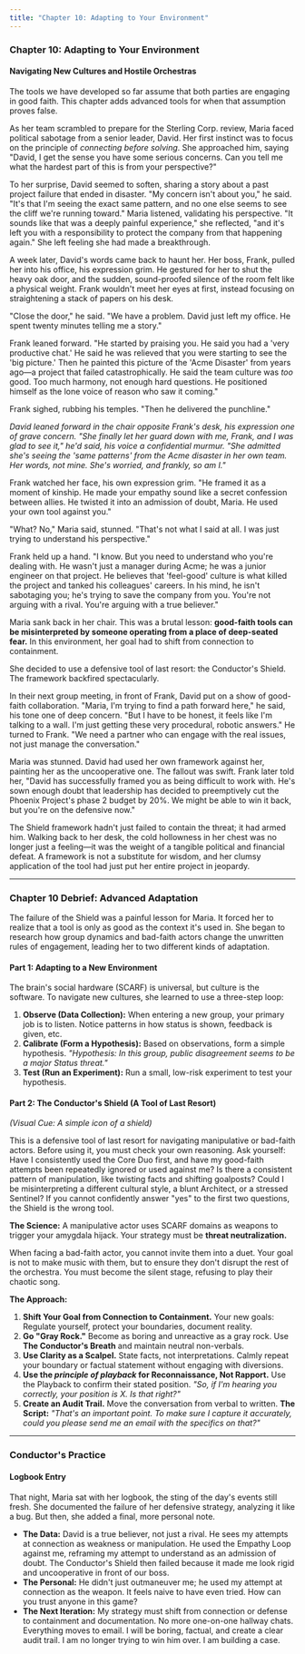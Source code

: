 ```yaml
---
title: "Chapter 10: Adapting to Your Environment"
---
```

### **Chapter 10: Adapting to Your Environment**
#### Navigating New Cultures and Hostile Orchestras

The tools we have developed so far assume that both parties are engaging in good faith. This chapter adds advanced tools for when that assumption proves false.

As her team scrambled to prepare for the Sterling Corp. review, Maria faced political sabotage from a senior leader, David. Her first instinct was to focus on the principle of *connecting before solving*. She approached him, saying "David, I get the sense you have some serious concerns. Can you tell me what the hardest part of this is from your perspective?"

To her surprise, David seemed to soften, sharing a story about a past project failure that ended in disaster. "My concern isn't about you," he said. "It's that I'm seeing the exact same pattern, and no one else seems to see the cliff we're running toward." Maria listened, validating his perspective. "It sounds like that was a deeply painful experience," she reflected, "and it's left you with a responsibility to protect the company from that happening again." She left feeling she had made a breakthrough.

A week later, David's words came back to haunt her. Her boss, Frank, pulled her into his office, his expression grim. He gestured for her to shut the heavy oak door, and the sudden, sound-proofed silence of the room felt like a physical weight. Frank wouldn't meet her eyes at first, instead focusing on straightening a stack of papers on his desk.

"Close the door," he said. "We have a problem. David just left my office. He spent twenty minutes telling me a story."

Frank leaned forward. "He started by praising you. He said you had a 'very productive chat.' He said he was relieved that you were starting to see the 'big picture.' Then he painted this picture of the 'Acme Disaster' from years ago—a project that failed catastrophically. He said the team culture was *too* good. Too much harmony, not enough hard questions. He positioned himself as the lone voice of reason who saw it coming."

Frank sighed, rubbing his temples. "Then he delivered the punchline."

*David leaned forward in the chair opposite Frank's desk, his expression one of grave concern. "She finally let her guard down with me, Frank, and I was glad to see it," he'd said, his voice a confidential murmur. "She admitted she's seeing the 'same patterns' from the Acme disaster in her own team. Her words, not mine. She's worried, and frankly, so am I."*

Frank watched her face, his own expression grim. "He framed it as a moment of kinship. He made your empathy sound like a secret confession between allies. He twisted it into an admission of doubt, Maria. He used your own tool against you."

"What? No," Maria said, stunned. "That's not what I said at all. I was just trying to understand his perspective."

Frank held up a hand. "I know. But you need to understand who you're dealing with. He wasn't just a manager during Acme; he was a junior engineer on that project. He believes that 'feel-good' culture is what killed the project and tanked his colleagues' careers. In his mind, he isn't sabotaging you; he's trying to save the company from you. You're not arguing with a rival. You're arguing with a true believer."

Maria sank back in her chair. This was a brutal lesson: **good-faith tools can be misinterpreted by someone operating from a place of deep-seated fear.** In this environment, her goal had to shift from connection to containment.

She decided to use a defensive tool of last resort: the Conductor's Shield. The framework backfired spectacularly.

In their next group meeting, in front of Frank, David put on a show of good-faith collaboration. "Maria, I'm trying to find a path forward here," he said, his tone one of deep concern. "But I have to be honest, it feels like I'm talking to a wall. I'm just getting these very procedural, robotic answers." He turned to Frank. "We need a partner who can engage with the real issues, not just manage the conversation."

Maria was stunned. David had used her own framework against her, painting her as the uncooperative one. The fallout was swift. Frank later told her, "David has successfully framed you as being difficult to work with. He's sown enough doubt that leadership has decided to preemptively cut the Phoenix Project's phase 2 budget by 20%. We might be able to win it back, but you're on the defensive now."

The Shield framework hadn't just failed to contain the threat; it had armed him. Walking back to her desk, the cold hollowness in her chest was no longer just a feeling—it was the weight of a tangible political and financial defeat. A framework is not a substitute for wisdom, and her clumsy application of the tool had just put her entire project in jeopardy.

---
### **Chapter 10 Debrief: Advanced Adaptation**

The failure of the Shield was a painful lesson for Maria. It forced her to realize that a tool is only as good as the context it's used in. She began to research how group dynamics and bad-faith actors change the unwritten rules of engagement, leading her to two different kinds of adaptation.

#### **Part 1: Adapting to a New Environment**
The brain's social hardware (SCARF) is universal, but culture is the software. To navigate new cultures, she learned to use a three-step loop:
1.  **Observe (Data Collection):** When entering a new group, your primary job is to listen. Notice patterns in how status is shown, feedback is given, etc.
2.  **Calibrate (Form a Hypothesis):** Based on observations, form a simple hypothesis. *"Hypothesis: In this group, public disagreement seems to be a major Status threat."*
3.  **Test (Run an Experiment):** Run a small, low-risk experiment to test your hypothesis.

#### **Part 2: The Conductor's Shield (A Tool of Last Resort)**
*(Visual Cue: A simple icon of a shield)*

This is a defensive tool of last resort for navigating manipulative or bad-faith actors. Before using it, you must check your own reasoning. Ask yourself: Have I consistently used the Core Duo first, and have my good-faith attempts been repeatedly ignored or used against me? Is there a consistent pattern of manipulation, like twisting facts and shifting goalposts? Could I be misinterpreting a different cultural style, a blunt Architect, or a stressed Sentinel? If you cannot confidently answer "yes" to the first two questions, the Shield is the wrong tool.

**The Science:** A manipulative actor uses SCARF domains as weapons to trigger your amygdala hijack. Your strategy must be **threat neutralization.**

When facing a bad-faith actor, you cannot invite them into a duet. Your goal is not to make music with them, but to ensure they don't disrupt the rest of the orchestra. You must become the silent stage, refusing to play their chaotic song.

**The Approach:**
1.  **Shift Your Goal from Connection to Containment.** Your new goals: Regulate yourself, protect your boundaries, document reality.
2.  **Go "Gray Rock."** Become as boring and unreactive as a gray rock. Use **The Conductor's Breath** and maintain neutral non-verbals.
3.  **Use Clarity as a Scalpel.** State facts, not interpretations. Calmly repeat your boundary or factual statement without engaging with diversions.
4.  **Use the *principle of playback* for Reconnaissance, Not Rapport.** Use the Playback to confirm their stated position. *"So, if I'm hearing you correctly, your position is X. Is that right?"*
5.  **Create an Audit Trail.** Move the conversation from verbal to written. **The Script:** *"That's an important point. To make sure I capture it accurately, could you please send me an email with the specifics on that?"*

---
### **Conductor's Practice**

#### **Logbook Entry**
That night, Maria sat with her logbook, the sting of the day's events still fresh. She documented the failure of her defensive strategy, analyzing it like a bug. But then, she added a final, more personal note.

*   **The Data:** David is a true believer, not just a rival. He sees my attempts at connection as weakness or manipulation. He used the Empathy Loop against me, reframing my attempt to understand as an admission of doubt. The Conductor's Shield then failed because it made me look rigid and uncooperative in front of our boss.
*   **The Personal:** He didn't just outmaneuver me; he used my attempt at connection as the weapon. It feels naive to have even tried. How can you trust anyone in this game?
*   **The Next Iteration:** My strategy must shift from connection or defense to containment and documentation. No more one-on-one hallway chats. Everything moves to email. I will be boring, factual, and create a clear audit trail. I am no longer trying to win him over. I am building a case.
      